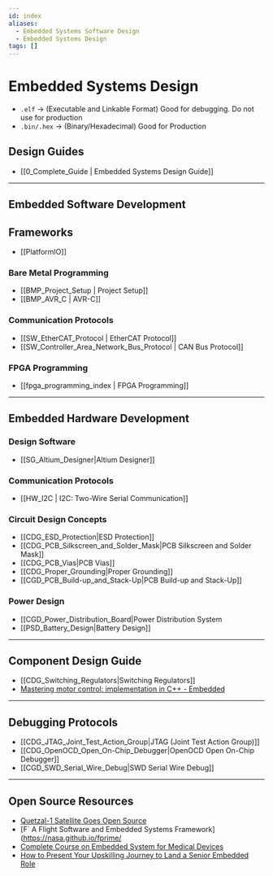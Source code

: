 ```yaml
---
id: index
aliases:
  - Embedded Systems Software Design
  - Embedded Systems Design
tags: []
---
```


# Embedded Systems Design

- `.elf` → (Executable and Linkable Format) Good for debugging. Do not use for production
- `.bin/.hex` → (Binary/Hexadecimal) Good for Production

## Design Guides

- [[0_Complete_Guide | Embedded Systems Design Guide]]

--- 

## Embedded Software Development

## Frameworks

- [[PlatformIO]]

### Bare Metal Programming

- [[BMP_Project_Setup | Project Setup]]
- [[BMP_AVR_C | AVR-C]]

### Communication Protocols

- [[SW_EtherCAT_Protocol | EtherCAT Protocol]]
- [[SW_Controller_Area_Network_Bus_Protocol | CAN Bus Protocol]]

### FPGA Programming

- [[fpga_programming_index | FPGA Programming]]

---
## Embedded Hardware Development

### Design Software

- [[SG_Altium_Designer|Altium Designer]]

### Communication Protocols

- [[HW_I2C | I2C: Two-Wire Serial Communication]]

### Circuit Design Concepts
- [[CDG_ESD_Protection|ESD Protection]]
- [[CDG_PCB_Silkscreen_and_Solder_Mask|PCB Silkscreen and Solder Mask]]
- [[CDG_PCB_Vias|PCB Vias]]
- [[CDG_Proper_Grounding|Proper Grounding]]
- [[CGD_PCB_Build-up_and_Stack-Up|PCB Build-up and Stack-Up]]

### Power Design
- [[CGD_Power_Distribution_Board|Power Distribution System
- [[PSD_Battery_Design|Battery Design]]

---
## Component Design Guide

- [[CDG_Switching_Regulators|Switching Regulators]]
- [Mastering motor control: implementation in C++ - Embedded](https://www.embedded.com/mastering-motor-control-implementation-in-c/)
---

## Debugging Protocols

- [[CDG_JTAG_Joint_Test_Action_Group|JTAG (Joint Test Action Group)]]
- [[CDG_OpenOCD_Open_On-Chip_Debugger|OpenOCD Open On-Chip Debugger]]
- [[CGD_SWD_Serial_Wire_Debug|SWD Serial Wire Debug]]

---

## Open Source Resources
- [Quetzal-1 Satellite Goes Open Source](https://hackaday.com/2023/07/04/quetzal-1-satellite-goes-open-source/)
- [F´ A Flight Software and Embedded Systems Framework](https://nasa.github.io/fprime/
- [Complete Course on Embedded System for Medical Devices](https://mlp6.github.io/Embedded-Medical-Devices/)
- [How to Present Your Upskilling Journey to Land a Senior Embedded Role](https://shawnhymel.com/2802/how-to-present-your-upskilling-journey-to-land-a-senior-embedded-role/)